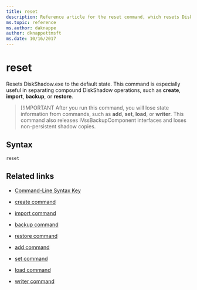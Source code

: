 ```yaml
---
title: reset
description: Reference article for the reset command, which resets DiskShadow.exe to the default state.
ms.topic: reference
ms.author: daknappe
author: dknappettmsft
ms.date: 10/16/2017
---
```


# reset

Resets DiskShadow.exe to the default state. This command is especially useful in separating compound DiskShadow operations, such as **create**, **import**, **backup**, or **restore**.

> [!IMPORTANT
> After you run this command, you will lose state information from commands, such as **add**, **set**, **load**, or **writer**. This command also releases IVssBackupComponent interfaces and loses non-persistent shadow copies.

## Syntax

```
reset
```

## Related links

- [Command-Line Syntax Key](command-line-syntax-key.md)

- [create command](create.md)

- [import command](import_1.md)

- [backup command](begin-backup.md)

- [restore command](begin-restore.md)

- [add command](add.md)

- [set command](./set.md)

- [load command](reg-load.md)

- [writer command](writer.md)
